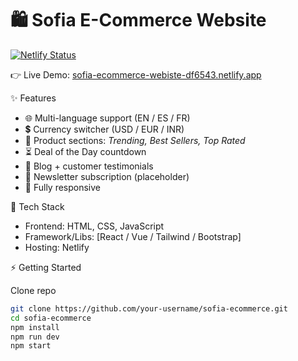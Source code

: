 # 🛍️ Sofia E-Commerce Website

[![Netlify Status](https://api.netlify.com/api/v1/badges/YOUR-BADGE-ID/deploy-status)](https://sofia-ecommerce-webiste-df6543.netlify.app)

👉 Live Demo: [sofia-ecommerce-webiste-df6543.netlify.app](https://sofia-ecommerce-webiste-df6543.netlify.app)


 ✨ Features
- 🌐 Multi-language support (EN / ES / FR)  
- 💲 Currency switcher (USD / EUR / INR)  
- 🛒 Product sections: *Trending, Best Sellers, Top Rated*  
- ⏳ Deal of the Day countdown  
- 📰 Blog + customer testimonials  
- 📩 Newsletter subscription (placeholder)  
- 📱 Fully responsive  



 🚀 Tech Stack
- Frontend: HTML, CSS, JavaScript  
- Framework/Libs: [React / Vue / Tailwind / Bootstrap]  
- Hosting: Netlify  



 ⚡ Getting Started

 Clone repo
```bash
git clone https://github.com/your-username/sofia-ecommerce.git
cd sofia-ecommerce
npm install
npm run dev
npm start
